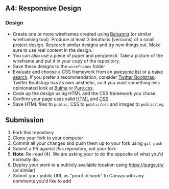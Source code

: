 ## A4: Responsive Design

### Design

- Create one or more wireframes created using [Balsamiq](https://balsamiq.com/) (or similar wireframing tool).  Produce at least 3 iterations (versions) of a small project design. Research similar designs and try new things out. Make sure to use real content in the design.
- You can also use a piece of paper and pen/pencil. Take a picture of the wireframe and put it in your copy of the repository.
- Save these designs to the `wireframes` folder
- Evaluate and choose a CSS framework from an [awesome list](https://project-awesome.org/troxler/awesome-css-frameworks) or [a naive search](https://www.google.com/search?q=css+framework).  If you prefer a recommendation, consider [Twitter Bootstrap](https://getbootstrap.com/). Twitter Bootstrap has its own aesthetic, so if you want something less opinionated look at [Bulma](https://bulma.io/) or [Pure.css](https://purecss.io/).
- Code up the design using HTML and the CSS framework you chose.
- Confirm your page uses valid [HTML](https://validator.w3.org/) and [CSS](https://jigsaw.w3.org/css-validator/)
- Save HTML files to `public`, CSS to `public/css` and images to `public/img`

## Submission

1. Fork this repository
2. Clone your fork to your computer
3. Commit all your changes and push them up to your fork using `git push`
4. Submit a PR against _this_ repository, not your fork
5. **Note**: Re-read (4). We are asking your to do the opposite of what you'd normally do.
6. Deploy your work to a publicly available location using <https://surge.sh/> (or similar)
7. Submit your public URL as "proof of work" to Canvas with any comments you'd like to add
